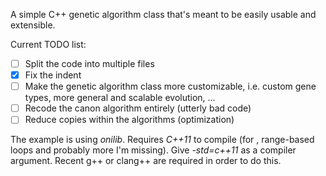 A simple C++ genetic algorithm class that's meant to be easily usable and extensible.

Current TODO list:
- [ ] Split the code into multiple files
- [x] Fix the indent
- [ ] Make the genetic algorithm class more customizable, i.e. custom gene types, more general and scalable evolution, ...
- [ ] Recode the canon algorithm entirely (utterly bad code)
- [ ] Reduce copies within the algorithms (optimization)

The example is using *onilib*.
Requires *C++11* to compile (for <random>, range-based loops and probably more I'm missing).
Give _-std=c++11_ as a compiler argument. Recent g++ or clang++ are required in order to do this.
